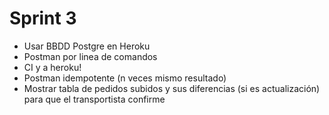 # Sprint 3
- Usar BBDD Postgre en Heroku
- Postman por linea de comandos
- CI y a heroku!
- Postman idempotente (n veces mismo resultado)
- Mostrar tabla de pedidos subidos y sus diferencias (si es actualización) para que el transportista confirme